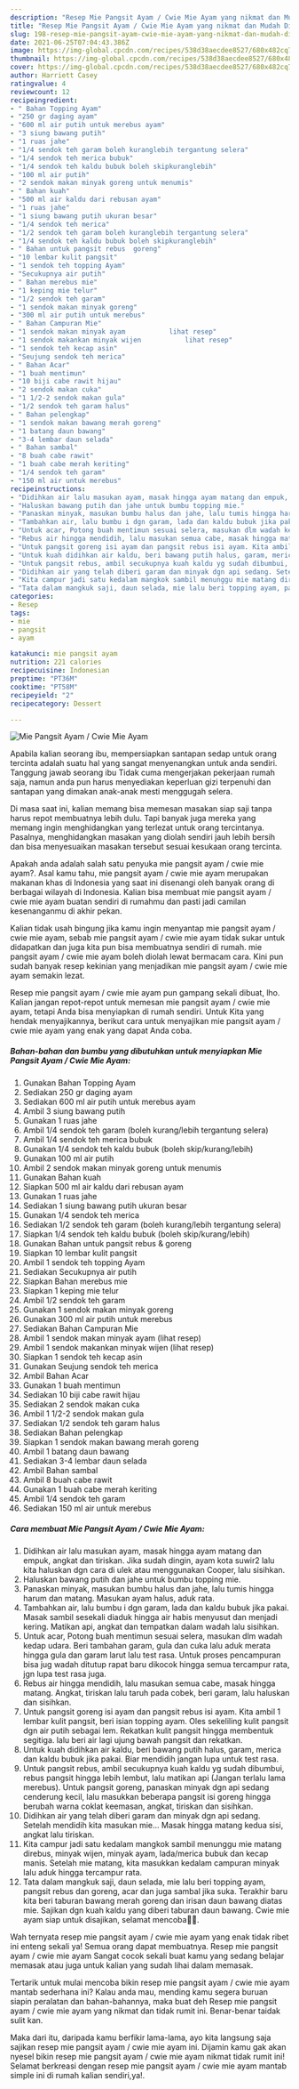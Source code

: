 ```yaml
---
description: "Resep Mie Pangsit Ayam / Cwie Mie Ayam yang nikmat dan Mudah Dibuat"
title: "Resep Mie Pangsit Ayam / Cwie Mie Ayam yang nikmat dan Mudah Dibuat"
slug: 198-resep-mie-pangsit-ayam-cwie-mie-ayam-yang-nikmat-dan-mudah-dibuat
date: 2021-06-25T07:04:43.386Z
image: https://img-global.cpcdn.com/recipes/538d38aecdee8527/680x482cq70/mie-pangsit-ayam-cwie-mie-ayam-foto-resep-utama.jpg
thumbnail: https://img-global.cpcdn.com/recipes/538d38aecdee8527/680x482cq70/mie-pangsit-ayam-cwie-mie-ayam-foto-resep-utama.jpg
cover: https://img-global.cpcdn.com/recipes/538d38aecdee8527/680x482cq70/mie-pangsit-ayam-cwie-mie-ayam-foto-resep-utama.jpg
author: Harriett Casey
ratingvalue: 4
reviewcount: 12
recipeingredient:
- " Bahan Topping Ayam"
- "250 gr daging ayam"
- "600 ml air putih untuk merebus ayam"
- "3 siung bawang putih"
- "1 ruas jahe"
- "1/4 sendok teh garam boleh kuranglebih tergantung selera"
- "1/4 sendok teh merica bubuk"
- "1/4 sendok teh kaldu bubuk boleh skipkuranglebih"
- "100 ml air putih"
- "2 sendok makan minyak goreng untuk menumis"
- " Bahan kuah"
- "500 ml air kaldu dari rebusan ayam"
- "1 ruas jahe"
- "1 siung bawang putih ukuran besar"
- "1/4 sendok teh merica"
- "1/2 sendok teh garam boleh kuranglebih tergantung selera"
- "1/4 sendok teh kaldu bubuk boleh skipkuranglebih"
- " Bahan untuk pangsit rebus  goreng"
- "10 lembar kulit pangsit"
- "1 sendok teh topping Ayam"
- "Secukupnya air putih"
- " Bahan merebus mie"
- "1 keping mie telur"
- "1/2 sendok teh garam"
- "1 sendok makan minyak goreng"
- "300 ml air putih untuk merebus"
- " Bahan Campuran Mie"
- "1 sendok makan minyak ayam           lihat resep"
- "1 sendok makankan minyak wijen           lihat resep"
- "1 sendok teh kecap asin"
- "Seujung sendok teh merica"
- " Bahan Acar"
- "1 buah mentimun"
- "10 biji cabe rawit hijau"
- "2 sendok makan cuka"
- "1 1/2-2 sendok makan gula"
- "1/2 sendok teh garam halus"
- " Bahan pelengkap"
- "1 sendok makan bawang merah goreng"
- "1 batang daun bawang"
- "3-4 lembar daun selada"
- " Bahan sambal"
- "8 buah cabe rawit"
- "1 buah cabe merah keriting"
- "1/4 sendok teh garam"
- "150 ml air untuk merebus"
recipeinstructions:
- "Didihkan air lalu masukan ayam, masak hingga ayam matang dan empuk, angkat dan tiriskan. Jika sudah dingin, ayam kota suwir2 lalu kita haluskan dgn cara di ulek atau menggunakan Cooper, lalu sisihkan."
- "Haluskan bawang putih dan jahe untuk bumbu topping mie."
- "Panaskan minyak, masukan bumbu halus dan jahe, lalu tumis hingga harum dan matang. Masukan ayam halus, aduk rata."
- "Tambahkan air, lalu bumbu i dgn garam, lada dan kaldu bubuk jika pakai. Masak sambil sesekali diaduk hingga air habis menyusut dan menjadi kering. Matikan api, angkat dan tempatkan dalam wadah lalu sisihkan."
- "Untuk acar, Potong buah mentimun sesuai selera, masukan dlm wadah kedap udara. Beri tambahan garam, gula dan cuka lalu aduk merata hingga gula dan garam larut lalu test rasa. Untuk proses pencampuran bisa jug wadah ditutup rapat baru dikocok hingga semua tercampur rata, jgn lupa test rasa juga."
- "Rebus air hingga mendidih, lalu masukan semua cabe, masak hingga matang. Angkat, tiriskan lalu taruh pada cobek, beri garam, lalu haluskan dan sisihkan."
- "Untuk pangsit goreng isi ayam dan pangsit rebus isi ayam. Kita ambil 1 lembar kulit pangsit, beri isian topping ayam. Oles sekeliling kulit pangsit dgn air putih sebagai lem. Rekatkan kulit pangsit hingga membentuk segitiga. lalu beri air lagi ujung bawah pangsit dan rekatkan."
- "Untuk kuah didihkan air kaldu, beri bawang putih halus, garam, merica dan kaldu bubuk jika pakai. Biar mendidih jangan lupa untuk test rasa."
- "Untuk pangsit rebus, ambil secukupnya kuah kaldu yg sudah dibumbui, rebus pangsit hingga lebih lembut, lalu matikan api (Jangan terlalu lama merebus). Untuk pangsit goreng, panaskan minyak dgn api sedang cenderung kecil, lalu masukkan beberapa pangsit isi goreng hingga berubah warna coklat keemasan, angkat, tiriskan dan sisihkan."
- "Didihkan air yang telah diberi garam dan minyak dgn api sedang. Setelah mendidih kita masukan mie... Masak hingga matang kedua sisi, angkat lalu tiriskan."
- "Kita campur jadi satu kedalam mangkok sambil menunggu mie matang direbus, minyak wijen, minyak ayam, lada/merica bubuk dan kecap manis. Setelah mie matang, kita masukkan kedalam campuran minyak lalu aduk hingga tercampur rata."
- "Tata dalam mangkuk saji, daun selada, mie lalu beri topping ayam, pangsit rebus dan goreng, acar dan juga sambal jika suka. Terakhir baru kita beri taburan bawang merah goreng dan irisan daun bawang diatas mie. Sajikan dgn kuah kaldu yang diberi taburan daun bawang. Cwie mie ayam siap untuk disajikan, selamat mencoba🙏🥰."
categories:
- Resep
tags:
- mie
- pangsit
- ayam

katakunci: mie pangsit ayam 
nutrition: 221 calories
recipecuisine: Indonesian
preptime: "PT36M"
cooktime: "PT58M"
recipeyield: "2"
recipecategory: Dessert

---
```



![Mie Pangsit Ayam / Cwie Mie Ayam](https://img-global.cpcdn.com/recipes/538d38aecdee8527/680x482cq70/mie-pangsit-ayam-cwie-mie-ayam-foto-resep-utama.jpg)

Apabila kalian seorang ibu, mempersiapkan santapan sedap untuk orang tercinta adalah suatu hal yang sangat menyenangkan untuk anda sendiri. Tanggung jawab seorang ibu Tidak cuma mengerjakan pekerjaan rumah saja, namun anda pun harus menyediakan keperluan gizi terpenuhi dan santapan yang dimakan anak-anak mesti menggugah selera.

Di masa  saat ini, kalian memang bisa memesan masakan siap saji tanpa harus repot membuatnya lebih dulu. Tapi banyak juga mereka yang memang ingin menghidangkan yang terlezat untuk orang tercintanya. Pasalnya, menghidangkan masakan yang diolah sendiri jauh lebih bersih dan bisa menyesuaikan masakan tersebut sesuai kesukaan orang tercinta. 



Apakah anda adalah salah satu penyuka mie pangsit ayam / cwie mie ayam?. Asal kamu tahu, mie pangsit ayam / cwie mie ayam merupakan makanan khas di Indonesia yang saat ini disenangi oleh banyak orang di berbagai wilayah di Indonesia. Kalian bisa membuat mie pangsit ayam / cwie mie ayam buatan sendiri di rumahmu dan pasti jadi camilan kesenanganmu di akhir pekan.

Kalian tidak usah bingung jika kamu ingin menyantap mie pangsit ayam / cwie mie ayam, sebab mie pangsit ayam / cwie mie ayam tidak sukar untuk didapatkan dan juga kita pun bisa membuatnya sendiri di rumah. mie pangsit ayam / cwie mie ayam boleh diolah lewat bermacam cara. Kini pun sudah banyak resep kekinian yang menjadikan mie pangsit ayam / cwie mie ayam semakin lezat.

Resep mie pangsit ayam / cwie mie ayam pun gampang sekali dibuat, lho. Kalian jangan repot-repot untuk memesan mie pangsit ayam / cwie mie ayam, tetapi Anda bisa menyiapkan di rumah sendiri. Untuk Kita yang hendak menyajikannya, berikut cara untuk menyajikan mie pangsit ayam / cwie mie ayam yang enak yang dapat Anda coba.

<!--inarticleads1-->

##### Bahan-bahan dan bumbu yang dibutuhkan untuk menyiapkan Mie Pangsit Ayam / Cwie Mie Ayam:

1. Gunakan  Bahan Topping Ayam
1. Sediakan 250 gr daging ayam
1. Sediakan 600 ml air putih untuk merebus ayam
1. Ambil 3 siung bawang putih
1. Gunakan 1 ruas jahe
1. Ambil 1/4 sendok teh garam (boleh kurang/lebih tergantung selera)
1. Ambil 1/4 sendok teh merica bubuk
1. Gunakan 1/4 sendok teh kaldu bubuk (boleh skip/kurang/lebih)
1. Gunakan 100 ml air putih
1. Ambil 2 sendok makan minyak goreng untuk menumis
1. Gunakan  Bahan kuah
1. Siapkan 500 ml air kaldu dari rebusan ayam
1. Gunakan 1 ruas jahe
1. Sediakan 1 siung bawang putih ukuran besar
1. Gunakan 1/4 sendok teh merica
1. Sediakan 1/2 sendok teh garam (boleh kurang/lebih tergantung selera)
1. Siapkan 1/4 sendok teh kaldu bubuk (boleh skip/kurang/lebih)
1. Gunakan  Bahan untuk pangsit rebus &amp; goreng
1. Siapkan 10 lembar kulit pangsit
1. Ambil 1 sendok teh topping Ayam
1. Sediakan Secukupnya air putih
1. Siapkan  Bahan merebus mie
1. Siapkan 1 keping mie telur
1. Ambil 1/2 sendok teh garam
1. Gunakan 1 sendok makan minyak goreng
1. Gunakan 300 ml air putih untuk merebus
1. Sediakan  Bahan Campuran Mie
1. Ambil 1 sendok makan minyak ayam           (lihat resep)
1. Ambil 1 sendok makankan minyak wijen           (lihat resep)
1. Siapkan 1 sendok teh kecap asin
1. Gunakan Seujung sendok teh merica
1. Ambil  Bahan Acar
1. Gunakan 1 buah mentimun
1. Sediakan 10 biji cabe rawit hijau
1. Sediakan 2 sendok makan cuka
1. Ambil 1 1/2-2 sendok makan gula
1. Sediakan 1/2 sendok teh garam halus
1. Sediakan  Bahan pelengkap
1. Siapkan 1 sendok makan bawang merah goreng
1. Ambil 1 batang daun bawang
1. Sediakan 3-4 lembar daun selada
1. Ambil  Bahan sambal
1. Ambil 8 buah cabe rawit
1. Gunakan 1 buah cabe merah keriting
1. Ambil 1/4 sendok teh garam
1. Sediakan 150 ml air untuk merebus




<!--inarticleads2-->

##### Cara membuat Mie Pangsit Ayam / Cwie Mie Ayam:

1. Didihkan air lalu masukan ayam, masak hingga ayam matang dan empuk, angkat dan tiriskan. Jika sudah dingin, ayam kota suwir2 lalu kita haluskan dgn cara di ulek atau menggunakan Cooper, lalu sisihkan.
1. Haluskan bawang putih dan jahe untuk bumbu topping mie.
1. Panaskan minyak, masukan bumbu halus dan jahe, lalu tumis hingga harum dan matang. Masukan ayam halus, aduk rata.
1. Tambahkan air, lalu bumbu i dgn garam, lada dan kaldu bubuk jika pakai. Masak sambil sesekali diaduk hingga air habis menyusut dan menjadi kering. Matikan api, angkat dan tempatkan dalam wadah lalu sisihkan.
1. Untuk acar, Potong buah mentimun sesuai selera, masukan dlm wadah kedap udara. Beri tambahan garam, gula dan cuka lalu aduk merata hingga gula dan garam larut lalu test rasa. Untuk proses pencampuran bisa jug wadah ditutup rapat baru dikocok hingga semua tercampur rata, jgn lupa test rasa juga.
1. Rebus air hingga mendidih, lalu masukan semua cabe, masak hingga matang. Angkat, tiriskan lalu taruh pada cobek, beri garam, lalu haluskan dan sisihkan.
1. Untuk pangsit goreng isi ayam dan pangsit rebus isi ayam. Kita ambil 1 lembar kulit pangsit, beri isian topping ayam. Oles sekeliling kulit pangsit dgn air putih sebagai lem. Rekatkan kulit pangsit hingga membentuk segitiga. lalu beri air lagi ujung bawah pangsit dan rekatkan.
1. Untuk kuah didihkan air kaldu, beri bawang putih halus, garam, merica dan kaldu bubuk jika pakai. Biar mendidih jangan lupa untuk test rasa.
1. Untuk pangsit rebus, ambil secukupnya kuah kaldu yg sudah dibumbui, rebus pangsit hingga lebih lembut, lalu matikan api (Jangan terlalu lama merebus). Untuk pangsit goreng, panaskan minyak dgn api sedang cenderung kecil, lalu masukkan beberapa pangsit isi goreng hingga berubah warna coklat keemasan, angkat, tiriskan dan sisihkan.
1. Didihkan air yang telah diberi garam dan minyak dgn api sedang. Setelah mendidih kita masukan mie... Masak hingga matang kedua sisi, angkat lalu tiriskan.
1. Kita campur jadi satu kedalam mangkok sambil menunggu mie matang direbus, minyak wijen, minyak ayam, lada/merica bubuk dan kecap manis. Setelah mie matang, kita masukkan kedalam campuran minyak lalu aduk hingga tercampur rata.
1. Tata dalam mangkuk saji, daun selada, mie lalu beri topping ayam, pangsit rebus dan goreng, acar dan juga sambal jika suka. Terakhir baru kita beri taburan bawang merah goreng dan irisan daun bawang diatas mie. Sajikan dgn kuah kaldu yang diberi taburan daun bawang. Cwie mie ayam siap untuk disajikan, selamat mencoba🙏🥰.




Wah ternyata resep mie pangsit ayam / cwie mie ayam yang enak tidak ribet ini enteng sekali ya! Semua orang dapat membuatnya. Resep mie pangsit ayam / cwie mie ayam Sangat cocok sekali buat kamu yang sedang belajar memasak atau juga untuk kalian yang sudah lihai dalam memasak.

Tertarik untuk mulai mencoba bikin resep mie pangsit ayam / cwie mie ayam mantab sederhana ini? Kalau anda mau, mending kamu segera buruan siapin peralatan dan bahan-bahannya, maka buat deh Resep mie pangsit ayam / cwie mie ayam yang nikmat dan tidak rumit ini. Benar-benar taidak sulit kan. 

Maka dari itu, daripada kamu berfikir lama-lama, ayo kita langsung saja sajikan resep mie pangsit ayam / cwie mie ayam ini. Dijamin kamu gak akan nyesel bikin resep mie pangsit ayam / cwie mie ayam nikmat tidak rumit ini! Selamat berkreasi dengan resep mie pangsit ayam / cwie mie ayam mantab simple ini di rumah kalian sendiri,ya!.

